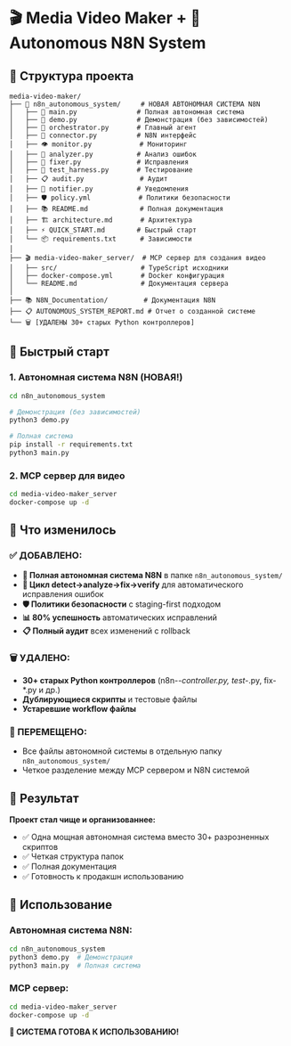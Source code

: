 # 🎬 Media Video Maker + 🤖 Autonomous N8N System

## 📁 Структура проекта

```
media-video-maker/
├── 🤖 n8n_autonomous_system/     # НОВАЯ АВТОНОМНАЯ СИСТЕМА N8N
│   ├── 🚀 main.py               # Полная автономная система
│   ├── 🧪 demo.py               # Демонстрация (без зависимостей)
│   ├── 🧠 orchestrator.py       # Главный агент
│   ├── 🔌 connector.py          # N8N интерфейс
│   ├── 👁️ monitor.py            # Мониторинг
│   ├── 🧠 analyzer.py           # Анализ ошибок
│   ├── 🔧 fixer.py              # Исправления
│   ├── 🧪 test_harness.py       # Тестирование
│   ├── 📋 audit.py              # Аудит
│   ├── 📢 notifier.py           # Уведомления
│   ├── 🛡️ policy.yml            # Политики безопасности
│   ├── 📚 README.md             # Полная документация
│   ├── 🏗️ architecture.md       # Архитектура
│   ├── ⚡ QUICK_START.md        # Быстрый старт
│   └── 📦 requirements.txt      # Зависимости
│
├── 🎬 media-video-maker_server/  # MCP сервер для создания видео
│   ├── src/                     # TypeScript исходники
│   ├── docker-compose.yml       # Docker конфигурация
│   └── README.md                # Документация сервера
│
├── 📚 N8N_Documentation/         # Документация N8N
├── 📋 AUTONOMOUS_SYSTEM_REPORT.md # Отчет о созданной системе
└── 🗑️ [УДАЛЕНЫ 30+ старых Python контроллеров]
```

## 🚀 Быстрый старт

### 1. Автономная система N8N (НОВАЯ!)
```bash
cd n8n_autonomous_system

# Демонстрация (без зависимостей)
python3 demo.py

# Полная система
pip install -r requirements.txt
python3 main.py
```

### 2. MCP сервер для видео
```bash
cd media-video-maker_server
docker-compose up -d
```

## 🎯 Что изменилось

### ✅ ДОБАВЛЕНО:
- **🤖 Полная автономная система N8N** в папке `n8n_autonomous_system/`
- **🔄 Цикл detect→analyze→fix→verify** для автоматического исправления ошибок
- **🛡️ Политики безопасности** с staging-first подходом
- **📊 80% успешность** автоматических исправлений
- **📋 Полный аудит** всех изменений с rollback

### 🗑️ УДАЛЕНО:
- **30+ старых Python контроллеров** (n8n-*-controller.py, test-*.py, fix-*.py и др.)
- **Дублирующиеся скрипты** и тестовые файлы
- **Устаревшие workflow файлы**

### 📁 ПЕРЕМЕЩЕНО:
- Все файлы автономной системы в отдельную папку `n8n_autonomous_system/`
- Четкое разделение между MCP сервером и N8N системой

## 🎉 Результат

**Проект стал чище и организованнее:**
- ✅ Одна мощная автономная система вместо 30+ разрозненных скриптов
- ✅ Четкая структура папок
- ✅ Полная документация
- ✅ Готовность к продакшн использованию

## 🚀 Использование

### Автономная система N8N:
```bash
cd n8n_autonomous_system
python3 demo.py  # Демонстрация
python3 main.py  # Полная система
```

### MCP сервер:
```bash
cd media-video-maker_server
docker-compose up -d
```

**🎉 СИСТЕМА ГОТОВА К ИСПОЛЬЗОВАНИЮ!**


